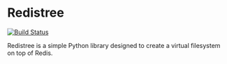 # Redistree

[![Build Status](https://secure.travis-ci.org/pelletier/redistree.png?branch=master)](http://travis-ci.org/pelletier/redistree)

Redistree is a simple Python library designed to create a virtual filesystem on
top of Redis.
